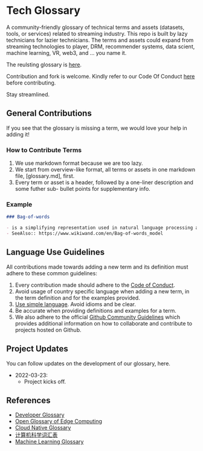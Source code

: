 # Tech Glossary

A community-friendly glossary of technical terms and assets (datasets, tools, or services) related to streaming industry.
This repo is built by lazy technicians for lazier technicians.
The terms and assets could expand from streaming technologies to player, DRM, recommender systems, data scient, machine learning, VR, web3, and ...
you name it.

The reulsting glossary is [here](glossary.md).

Contribution and fork is welcome.
Kindly refer to our Code Of Conduct [here](code_of_conduct.md) before contributing.

Stay streamlined.

## General Contributions

If you see that the glossary is missing a term, we would love your help in adding it!

### How to Contribute Terms

1. We use markdown format because we are too lazy.
2. We start from overview-like format, all terms or assets in one markdown file, [glossary.md], first.
3. Every term or asset is a header, followed by a one-liner description and some futher sub- bullet points for supplementary info.

### Example

```markdown
### Bag-of-words

- is a simplifying representation used in natural language processing and information retrieval. In this model, a text (such as a sentence or a document) is represented as the bag (multiset) of its words, disregarding grammar and even word order but keeping multiplicity.
- SeeAlso:: https://www.wikiwand.com/en/Bag-of-words_model
```

## Language Use Guidelines

All contributions made towards adding a new term and its definition must adhere to these common guidelines:

1. Every contribution made should adhere to the [Code of Conduct](code_of_conduct.md).
2. Avoid usage of country specific language when adding a new term, in the term definition and for the examples provided.
3. [Use simple language](https://plainlanguage.gov/resources/articles/dash-writing-tips/). Avoid idioms and be clear.
4. Be accurate when providing definitions and examples for a term.
5. We also adhere to the official [Github Community Guidelines](https://docs.github.com/en/free-pro-team@latest/github/site-policy/github-community-guidelines) which provides additional information on how to collaborate and contribute to projects hosted on Github.

## Project Updates

You can follow updates on the development of our glossary, here.

- 2022-03-23:
  - Project kicks off.

## References

- [Developer Glossary](https://github.com/do-community/developer-glossary)
- [Open Glossary of Edge Computing](https://github.com/State-of-the-Edge/glossary)
- [Cloud Native Glossary](https://github.com/cncf/glossary)
- [计算机科学词汇表](https://github.com/JuanitoFatas/Computer-Science-Glossary)
- [Machine Learning Glossary](https://github.com/bfortuner/ml-glossary)
